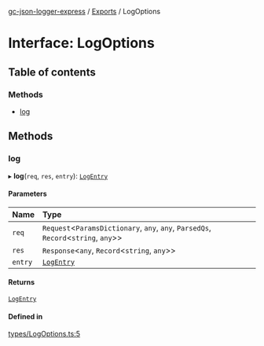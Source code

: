 [gc-json-logger-express](../README.md) / [Exports](../modules.md) / LogOptions

# Interface: LogOptions

## Table of contents

### Methods

- [log](LogOptions.md#log)

## Methods

### log

▸ **log**(`req`, `res`, `entry`): [`LogEntry`](LogEntry.md)

#### Parameters

| Name | Type |
| :------ | :------ |
| `req` | `Request`<`ParamsDictionary`, `any`, `any`, `ParsedQs`, `Record`<`string`, `any`\>\> |
| `res` | `Response`<`any`, `Record`<`string`, `any`\>\> |
| `entry` | [`LogEntry`](LogEntry.md) |

#### Returns

[`LogEntry`](LogEntry.md)

#### Defined in

[types/LogOptions.ts:5](https://github.com/igrek8/gc-json-logger-express/blob/f043469/src/types/LogOptions.ts#L5)
